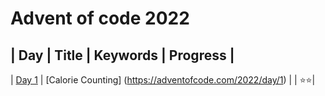 # Advent of code 2022

| Day                | Title                             | Keywords                       | Progress |
-------------------------------------------------------------------------------------------------
| [Day 1](day1/day1.fsx) | [Calorie Counting] (https://adventofcode.com/2022/day/1)  |          | ⭐⭐|
